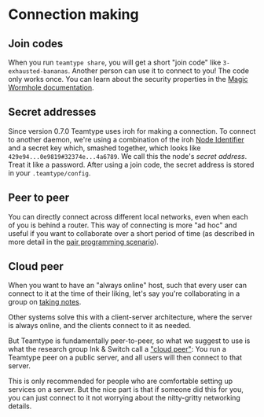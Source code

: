 <!--
SPDX-FileCopyrightText: 2024 blinry <mail@blinry.org>
SPDX-FileCopyrightText: 2024 zormit <nt4u@kpvn.de>

SPDX-License-Identifier: CC-BY-SA-4.0
-->

# Connection making

## Join codes

When you run `teamtype share`, you will get a short "join code" like `3-exhausted-bananas`. Another person can use it to connect to you! The code only works once. You can learn about the security properties in the [Magic Wormhole documentation](https://magic-wormhole.readthedocs.io/en/latest/welcome.html#safely).

## Secret addresses

Since version 0.7.0 Teamtype uses iroh for making a connection. To connect to another daemon, we're using a combination of the iroh [Node Identifier](https://www.iroh.computer/docs/concepts/endpoint#node-identifiers) and a secret key which, smashed together, which looks like `429e94...0e9819#32374e...4a6789`. We call this the node's *secret address*. Treat it like a password. After using a join code, the secret address is stored in your `.teamtype/config`.

## Peer to peer

You can directly connect across different local networks, even when each of you is behind a router. This way of connecting is more "ad hoc" and useful if you want to collaborate over a short period of time (as described in more detail in the [pair programming scenario](pair-programming.md)).

## Cloud peer

When you want to have an "always online" host, such that every user can connect to it at the time of their liking, let's say you're collaborating in a group on [taking notes](shared-notes.md).

Other systems solve this with a client-server architecture, where the server is always online, and the clients connect to it as needed.

But Teamtype is fundamentally peer-to-peer, so what we suggest to use is what the research group Ink & Switch call a ["cloud peer"](https://www.inkandswitch.com/local-first/): You run a Teamtype peer on a public server, and all users will then connect to that server.

This is only recommended for people who are comfortable setting up services on a server. But the nice part is that if someone did this for you, you can just connect to it not worrying about the nitty-gritty networking details.
